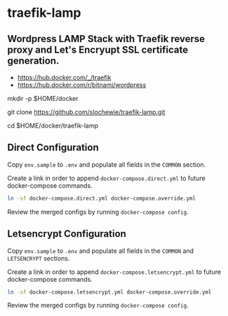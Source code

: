 # traefik-lamp

## Wordpress LAMP Stack with Traefik reverse proxy and Let's Encryupt SSL certificate generation.

- https://hub.docker.com/_/traefik
- https://hub.docker.com/r/bitnami/wordpress

mkdir -p $HOME/docker

git clone https://github.com/slochewie/traefik-lamp.git

cd $HOME/docker/traefik-lamp

## Direct Configuration

Copy `env.sample` to `.env` and populate all fields in the `COMMON` section.

Create a link in order to append `docker-compose.direct.yml` to future docker-compose commands.

```bash
ln -sf docker-compose.direct.yml docker-compose.override.yml
```

Review the merged configs by running `docker-compose config`.

## Letsencrypt Configuration

Copy `env.sample` to `.env` and populate all fields in the `COMMON` and `LETSENCRYPT` sections.

Create a link in order to append `docker-compose.letsencrypt.yml` to future docker-compose commands.

```bash
ln -sf docker-compose.letsencrypt.yml docker-compose.override.yml
```

Review the merged configs by running `docker-compose config`.
